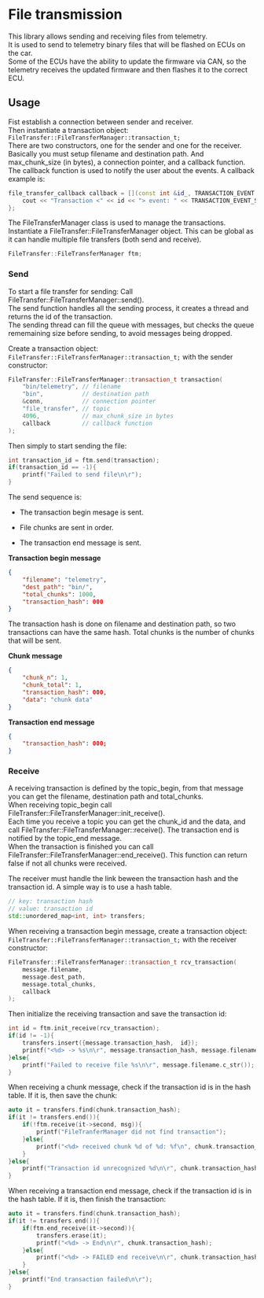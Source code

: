 # File transmission

This library allows sending and receiving files from telemetry.  
It is used to send to telemetry binary files that will be flashed on ECUs on the car.  
Some of the ECUs have the ability to update the firmware via CAN, so the telemetry receives the updated firmware and then flashes it to the correct ECU.

## Usage
Fist establish a connection between sender and receiver.  
Then instantiate a transaction object: ```FileTransfer::FileTransferManager::transaction_t;```  
There are two constructors, one for the sender and one for the receiver.  
Basically you must setup filename and destination path. And max_chunk_size (in bytes), a connection pointer, and a callback function.  
The callback function is used to notify the user about the events.
A callback example is:
~~~c++
file_transfer_callback callback = [](const int &id_, TRANSACTION_EVENT event){
    cout << "Transaction <" << id << "> event: " << TRANSACTION_EVENT_STRING[event] << endl;
};
~~~

The FileTransferManager class is used to manage the transactions.  
Instantiate a FileTransfer::FileTransferManager object. This can be global as it can handle multiple file transfers (both send and receive).  
~~~c++
FileTransfer::FileTransferManager ftm;
~~~
### Send
To start a file transfer for sending: Call FileTransfer::FileTransferManager::send().  
The send function handles all the sending process, it creates a thread and returns the id of the transaction.  
The sending thread can fill the queue with messages, but checks the queue rememaining size before sending, to avoid messages being dropped.  

Create a transaction object: ```FileTransfer::FileTransferManager::transaction_t;``` with the sender constructor:
~~~c++
FileTransfer::FileTransferManager::transaction_t transaction(
    "bin/telemetry", // filename
    "bin",           // destination path
    &conn,           // connection pointer
    "file_transfer", // topic
    4096,            // max_chunk_size in bytes
    callback         // callback function
);
~~~

Then simply to start sending the file:
~~~c++
int transaction_id = ftm.send(transaction);
if(transaction_id == -1){
    printf("Failed to send file\n\r");
}
~~~

The send sequence is:

- The transaction begin mesage is sent.

- File chunks are sent in order.

- The transaction end message is sent.  

**Transaction begin message**
~~~json
{
    "filename": "telemetry",
    "dest_path": "bin/",
    "total_chunks": 1000,
    "transaction_hash": 000
}
~~~
The transaction hash is done on filename and destination path, so two transactions can have the same hash.
Total chunks is the number of chunks that will be sent.

**Chunk message**
~~~json
{
    "chunk_n": 1,
    "chunk_total": 1,
    "transaction_hash": 000,
    "data": "chunk data"
}
~~~
**Transaction end message**
~~~json
{
    "transaction_hash": 000;
}
~~~

### Receive
A receiving transaction is defined by the topic_begin, from that message you can get the filename, destination path and total_chunks.  
When receiving topic_begin call FileTransfer::FileTransferManager::init_receive().  
Each time you receive a topic you can get the chunk_id and the data, and call FileTransfer::FileTransferManager::receive().
The transaction end is notified by the topic_end message.  
When the transaction is finished you can call FileTransfer::FileTransferManager::end_receive(). This function can return false if not all chunks were received.  


The receiver must handle the link beween the transaction hash and the transaction id.
A simple way is to use a hash table.
~~~c++
// key: transaction hash
// value: transaction id
std::unordered_map<int, int> transfers;
~~~

When receiving a transaction begin message, create a transaction object: ```FileTransfer::FileTransferManager::transaction_t;``` with the receiver constructor:
~~~c++
FileTransfer::FileTransferManager::transaction_t rcv_transaction(
    message.filename,
    message.dest_path,
    message.total_chunks,
    callback
);
~~~

Then initialize the receiving transaction and save the transaction id:
~~~c++
int id = ftm.init_receive(rcv_transaction);
if(id != -1){
    transfers.insert({message.transaction_hash,  id});
    printf("<%d> -> %s\n\r", message.transaction_hash, message.filename.c_str());
}else{
    printf("Failed to receive file %s\n\r", message.filename.c_str());
}
~~~

When receiving a chunk message, check if the transaction id is in the hash table.
If it is, then save the chunk:
~~~c++
auto it = transfers.find(chunk.transaction_hash);
if(it != transfers.end()){
    if(!ftm.receive(it->second, msg)){
        printf("FileTranferManager did not find transaction");
    }else{
        printf("<%d> received chunk %d of %d: %f\n", chunk.transaction_hash, chunk.chunk_n, chunk.chunk_total, (float)chunk.chunk_n / chunk.chunk_total);
    }
}else{
    printf("Transaction id unrecognized %d\n\r", chunk.transaction_hash);
}
~~~

When receiving a transaction end message, check if the transaction id is in the hash table.
If it is, then finish the transaction:
~~~c++
auto it = transfers.find(chunk.transaction_hash);
if(it != transfers.end()){
    if(ftm.end_receive(it->second)){
        transfers.erase(it);
        printf("<%d> -> End\n\r", chunk.transaction_hash);
    }else{
        printf("<%d> -> FAILED end receive\n\r", chunk.transaction_hash);
    }
}else{
    printf("End transaction failed\n\r");
}
~~~